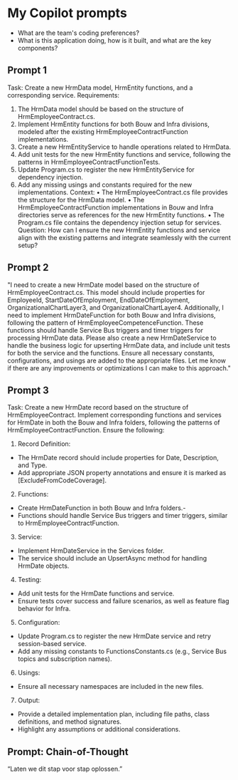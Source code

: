 # My Copilot prompts

- What are the team's coding preferences?
- What is this application doing, how is it built, and what are the key components?


## Prompt 1
Task: Create a new HrmData model, HrmEntity functions, and a corresponding service.
Requirements:
1.	The HrmData model should be based on the structure of HrmEmployeeContract.cs.
2.	Implement HrmEntity functions for both Bouw and Infra divisions, modeled after the existing HrmEmployeeContractFunction implementations.
3.	Create a new HrmEntityService to handle operations related to HrmData.
4.	Add unit tests for the new HrmEntity functions and service, following the patterns in HrmEmployeeContractFunctionTests.
5.	Update Program.cs to register the new HrmEntityService for dependency injection.
6.	Add any missing usings and constants required for the new implementations.
Context:
•	The HrmEmployeeContract.cs file provides the structure for the HrmData model.
•	The HrmEmployeeContractFunction implementations in Bouw and Infra directories serve as references for the new HrmEntity functions.
•	The Program.cs file contains the dependency injection setup for services.
Question: How can I ensure the new HrmEntity functions and service align with the existing patterns and integrate seamlessly with the current setup?


## Prompt 2
"I need to create a new HrmDate model based on the structure of HrmEmployeeContract.cs. This model should include properties for EmployeeId, StartDateOfEmployment, EndDateOfEmployment, OrganizationalChartLayer3, and OrganizationalChartLayer4.
Additionally, I need to implement HrmDateFunction for both Bouw and Infra divisions, following the pattern of HrmEmployeeCompetenceFunction. These functions should handle Service Bus triggers and timer triggers for processing HrmDate data.
Please also create a new HrmDateService to handle the business logic for upserting HrmDate data, and include unit tests for both the service and the functions. Ensure all necessary constants, configurations, and usings are added to the appropriate files.
Let me know if there are any improvements or optimizations I can make to this approach."

## Prompt 3
Task: Create a new HrmDate record based on the structure of HrmEmployeeContract. Implement corresponding functions and services for HrmDate in both the Bouw and Infra folders, following the patterns of HrmEmployeeContractFunction. Ensure the following:
1.	Record Definition:
-	The HrmDate record should include properties for Date, Description, and Type.
-	Add appropriate JSON property annotations and ensure it is marked as [ExcludeFromCodeCoverage].
2.	Functions:
-	Create HrmDateFunction in both Bouw and Infra folders.-
-	Functions should handle Service Bus triggers and timer triggers, similar to HrmEmployeeContractFunction.
3.	Service:
- Implement HrmDateService in the Services folder.
- The service should include an UpsertAsync method for handling HrmDate objects.
4.	Testing:
- Add unit tests for the HrmDate functions and service.
- Ensure tests cover success and failure scenarios, as well as feature flag behavior for Infra.
5.	Configuration:
- Update Program.cs to register the new HrmDate service and retry session-based service.
- Add any missing constants to FunctionsConstants.cs (e.g., Service Bus topics and subscription names).
6.	Usings:
- Ensure all necessary namespaces are included in the new files.
7.	Output:
- Provide a detailed implementation plan, including file paths, class definitions, and method signatures.
- Highlight any assumptions or additional considerations.


## Prompt: Chain-of-Thought
“Laten we dit stap voor stap oplossen.”
